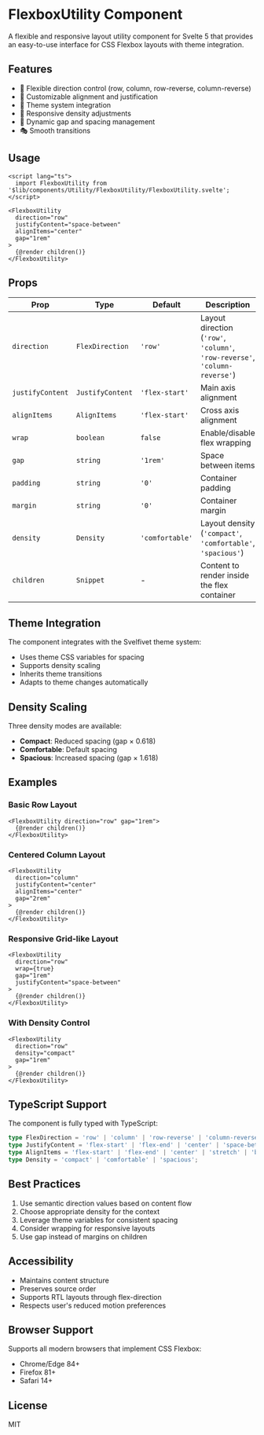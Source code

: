 # FlexboxUtility Component

A flexible and responsive layout utility component for Svelte 5 that provides an easy-to-use interface for CSS Flexbox layouts with theme integration.

## Features

- 🎯 Flexible direction control (row, column, row-reverse, column-reverse)
- 📏 Customizable alignment and justification
- 🎨 Theme system integration
- 📱 Responsive density adjustments
- 🔄 Dynamic gap and spacing management
- 🎭 Smooth transitions

## Usage

```svelte
<script lang="ts">
  import FlexboxUtility from '$lib/components/Utility/FlexboxUtility/FlexboxUtility.svelte';
</script>

<FlexboxUtility
  direction="row"
  justifyContent="space-between"
  alignItems="center"
  gap="1rem"
>
  {@render children()}
</FlexboxUtility>
```

## Props

| Prop | Type | Default | Description |
|------|------|---------|-------------|
| `direction` | `FlexDirection` | `'row'` | Layout direction (`'row'`, `'column'`, `'row-reverse'`, `'column-reverse'`) |
| `justifyContent` | `JustifyContent` | `'flex-start'` | Main axis alignment |
| `alignItems` | `AlignItems` | `'flex-start'` | Cross axis alignment |
| `wrap` | `boolean` | `false` | Enable/disable flex wrapping |
| `gap` | `string` | `'1rem'` | Space between items |
| `padding` | `string` | `'0'` | Container padding |
| `margin` | `string` | `'0'` | Container margin |
| `density` | `Density` | `'comfortable'` | Layout density (`'compact'`, `'comfortable'`, `'spacious'`) |
| `children` | `Snippet` | - | Content to render inside the flex container |

## Theme Integration

The component integrates with the Svelfivet theme system:

- Uses theme CSS variables for spacing
- Supports density scaling
- Inherits theme transitions
- Adapts to theme changes automatically

## Density Scaling

Three density modes are available:

- **Compact**: Reduced spacing (gap × 0.618)
- **Comfortable**: Default spacing
- **Spacious**: Increased spacing (gap × 1.618)

## Examples

### Basic Row Layout

```svelte
<FlexboxUtility direction="row" gap="1rem">
  {@render children()}
</FlexboxUtility>
```

### Centered Column Layout

```svelte
<FlexboxUtility
  direction="column"
  justifyContent="center"
  alignItems="center"
  gap="2rem"
>
  {@render children()}
</FlexboxUtility>
```

### Responsive Grid-like Layout

```svelte
<FlexboxUtility
  direction="row"
  wrap={true}
  gap="1rem"
  justifyContent="space-between"
>
  {@render children()}
</FlexboxUtility>
```

### With Density Control

```svelte
<FlexboxUtility
  direction="row"
  density="compact"
  gap="1rem"
>
  {@render children()}
</FlexboxUtility>
```

## TypeScript Support

The component is fully typed with TypeScript:

```typescript
type FlexDirection = 'row' | 'column' | 'row-reverse' | 'column-reverse';
type JustifyContent = 'flex-start' | 'flex-end' | 'center' | 'space-between' | 'space-around' | 'space-evenly';
type AlignItems = 'flex-start' | 'flex-end' | 'center' | 'stretch' | 'baseline';
type Density = 'compact' | 'comfortable' | 'spacious';
```

## Best Practices

1. Use semantic direction values based on content flow
2. Choose appropriate density for the context
3. Leverage theme variables for consistent spacing
4. Consider wrapping for responsive layouts
5. Use gap instead of margins on children

## Accessibility

- Maintains content structure
- Preserves source order
- Supports RTL layouts through flex-direction
- Respects user's reduced motion preferences

## Browser Support

Supports all modern browsers that implement CSS Flexbox:
- Chrome/Edge 84+
- Firefox 81+
- Safari 14+

## License

MIT 